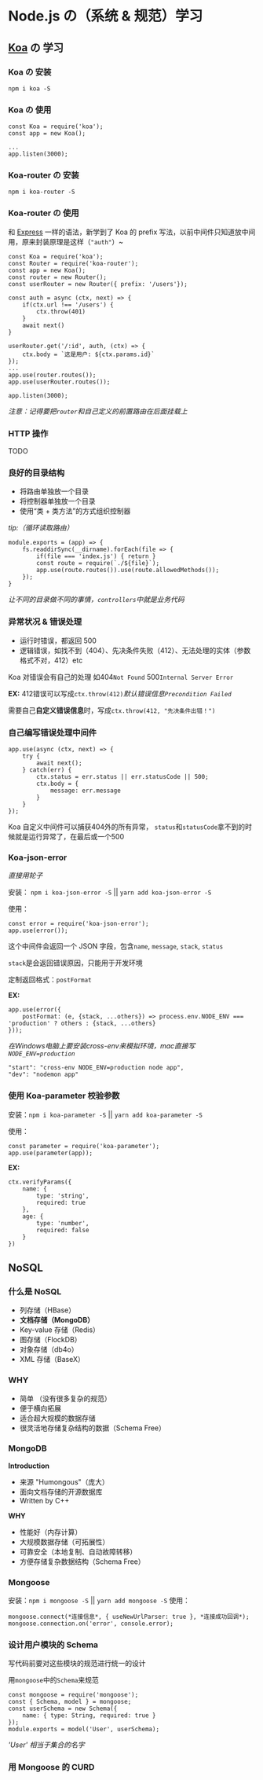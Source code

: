 # Node.js の（系统 & 规范）学习

## [Koa](https://koa.bootcss.com/) の 学习

### Koa の 安装

```npm i koa -S```

### Koa の 使用

```
const Koa = require('koa');
const app = new Koa();

...
app.listen(3000);
```

### Koa-router の 安装

```npm i koa-router -S```

### Koa-router の 使用

和 [Express](http://www.expressjs.com.cn/) 一样的语法，新学到了 Koa 的 prefix 写法，以前中间件只知道放中间用，原来封装原理是这样（```"auth"```）~

```
const Koa = require('koa');
const Router = require('koa-router');
const app = new Koa();
const router = new Router();
const userRouter = new Router({ prefix: '/users'});

const auth = async (ctx, next) => {
    if(ctx.url !== '/users') {
        ctx.throw(401)
    }
    await next()
}

userRouter.get('/:id', auth, (ctx) => {
    ctx.body = `这是用户: ${ctx.params.id}`
});
...
app.use(router.routes());
app.use(userRouter.routes());

app.listen(3000);
```
*注意：记得要把`router`和自己定义的前置路由在后面挂载上*

### HTTP 操作
TODO

### 良好的目录结构

- 将路由单独放一个目录
- 将控制器单独放一个目录
- 使用“类 + 类方法”的方式组织控制器

*tip:（循环读取路由）*

```
module.exports = (app) => {
    fs.readdirSync(__dirname).forEach(file => {
        if(file === 'index.js') { return }
        const route = require(`./${file}`);
        app.use(route.routes()).use(route.allowedMethods());
    });
}
```

*让不同的目录做不同的事情，`controllers`中就是业务代码*

### 异常状况 & 错误处理

- 运行时错误，都返回 500
- 逻辑错误，如找不到（404）、先决条件失败（412）、无法处理的实体（参数格式不对，412）etc

Koa 对错误会有自己的处理
如404`Not Found`
500`Internal Server Error`

**EX:** 412错误可以写成```ctx.throw(412)```*默认错误信息`Precondition Failed`*

需要自己**自定义错误信息**时，写成```ctx.throw(412, "先决条件出错！")```

### 自己编写错误处理中间件

```
app.use(async (ctx, next) => {
    try {
        await next();
    } catch(err) {
        ctx.status = err.status || err.statusCode || 500;
        ctx.body = {
            message: err.message
        }
    }
});
```
Koa 自定义中间件可以捕获404外的所有异常，
`status`和`statusCode`拿不到的时候就是运行异常了，在最后或一个500

### Koa-json-error

*直接用轮子*

安装： `npm i koa-json-error -S` || `yarn add koa-json-error -S`

使用：

```
const error = require('koa-json-error');
app.use(error());
```

这个中间件会返回一个 JSON 字段，包含`name`, `message`, `stack`, `status`

`stack`是会返回错误原因，只能用于开发环境

定制返回格式：`postFormat`

**EX:**

```
app.use(error({
    postFormat: (e, {stack, ...others}) => process.env.NODE_ENV === 'production' ? others : {stack, ...others}
}));
```

*在Windows电脑上要安装cross-env来模拟环境，mac直接写`NODE_ENV=production`*

```
"start": "cross-env NODE_ENV=production node app",
"dev": "nodemon app"
```

### 使用 Koa-parameter 校验参数

安装：`npm i koa-parameter -S` || `yarn add koa-parameter -S`

使用：

```
const parameter = require('koa-parameter');
app.use(parameter(app));
```
**EX:**

```
ctx.verifyParams({
    name: {
        type: 'string',
        required: true
    },
    age: {
        type: 'number',
        required: false
    }
})
```

## NoSQL

### 什么是 NoSQL

- 列存储（HBase）
- **文档存储（MongoDB）**
- Key-value 存储（Redis）
- 图存储（FlockDB）
- 对象存储（db4o）
- XML 存储（BaseX）

### WHY

- 简单 （没有很多复杂的规范）
- 便于横向拓展
- 适合超大规模的数据存储
- 很灵活地存储复杂结构的数据（Schema Free）

### MongoDB

**Introduction**
- 来源 "Humongous"（庞大）
- 面向文档存储的开源数据库
- Written by C++

**WHY**
- 性能好（内存计算）
- 大规模数据存储（可拓展性）
- 可靠安全（本地复制、自动故障转移）
- 方便存储复杂数据结构（Schema Free）

### Mongoose

安装：`npm i mongoose -S` || `yarn add mongoose -S`
使用：

```
mongoose.connect(*连接信息*, { useNewUrlParser: true }, *连接成功回调*);
mongoose.connection.on('error', console.error);
```

### 设计用户模块的 Schema

写代码前要对这些模块的规范进行统一的设计

用`mongoose`中的`Schema`来规范

```
const mongoose = require('mongoose');
const { Schema, model } = mongoose;
const userSchema = new Schema({
    name: { type: String, required: true }
});
module.exports = model('User', userSchema);
```
*'User' 相当于集合的名字*

### 用 Mongoose 的 CURD


